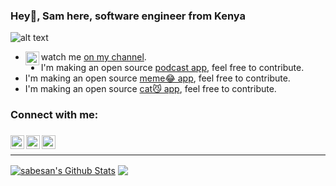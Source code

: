 ### Hey👋, Sam here, software engineer from Kenya

![alt text](https://i.imgur.com/6hcbSj8.gif)


- <img align="left" alt="Sababuvercetti | Youtube" width="22px" src="https://cdn2.iconfinder.com/data/icons/social-media-2285/512/1_Youtube_colored_svg-512.png" /> watch me [on my channel](https://www.youtube.com/channel/UCqrK_qUx6OZWxjHOVmZ8Pyg).
- I'm making an open source [podcast app](https://github.com/sababuvercetti/podcastic), feel free to contribute.
- I'm making an open source [meme😂 app](https://github.com/sababuvercetti/meem), feel free to contribute.
- I'm making an open source [cat😼 app](https://github.com/sababuvercetti/el_gato), feel free to contribute.


### Connect with me:


###
[<img align="left" alt="Sabesan | Twitter" width="22px" height="22px" src="https://cdn2.iconfinder.com/data/icons/social-media-2285/512/1_Twitter2_colored_svg-512.png" />][twitter]
[<img align="left" alt="Sabesan | LinkedIn" width="22px" height="22px" src="https://cdn2.iconfinder.com/data/icons/social-media-2285/512/1_Linkedin_unofficial_colored_svg-512.png" />][linkedin]
[<img align="left" alt="Sabesan | Instagram" width="22px" height="22px" src="https://cdn2.iconfinder.com/data/icons/social-media-2285/512/1_Instagram_colored_svg_1-512.png" />][instagram]
###
<br />

---

[twitter]: https://twitter.com/sababuvercetti
[instagram]: https://www.instagram.com/sababuvercetti
[linkedin]: https://www.linkedin.com/in/sababuvercetti

<a href="https://github.com/sababuvercetti">
<img align="center" alt="sabesan's Github Stats" src="https://github-readme-stats.codestackr.vercel.app/api?username=sababuvercetti&show_icons=true&hide_border=true&count_private=true&include_all_commits=true&theme=radical" /></a>
<a href="https://github.com/sababuvercetti">
  <img align="center" src="https://github-readme-stats.anuraghazra1.vercel.app/api/top-langs/?username=sababuvercetti&layout=compact&theme=radical" />
</a>



